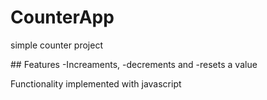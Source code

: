 # CounterApp
<p> simple counter project</p>
 ## Features
 -Increaments, 
 -decrements and 
 -resets a value </p>
<p> Functionality implemented with javascript </p>
